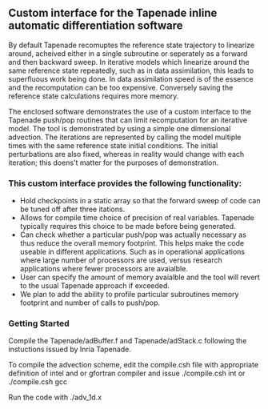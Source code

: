 ## Custom interface for the Tapenade inline automatic differentiation software

By default Tapenade recomuptes the reference state trajectory to linearize around, acheived either in a single subroutine or seperately as a forward and then backward sweep. In iterative models which linearize around the same reference state repeatedly, such as in data assimilation, this leads to superfluous work being done. In data assimilation speed is of the essence and the recomputation can be too expensive. Conversely saving the reference state calculations requires more memory.

The enclosed software demonstrates the use of a custom interface to the Tapenade push/pop routines that can limit recomputation for an iterative model. The tool is demonstrated by using a simple one dimensional advection. The iterations are represented by calling the model multiple times with the same reference state initial conditions. The initial perturbations are also fixed, whereas in reality would change with each iteration; this doens't matter for the purposes of demonstration.

### This custom interface provides the following functionality:
* Hold checkpoints in a static array so that the forward sweep of code can be tuned off after three itations.
* Allows for compile time choice of precision of real variables. Tapenade typically requires this choice to be made before being generated.
* Can check whether a particular push/pop was actually necessary as thus reduce the overall memory footprint. This helps make the code useable in different applications. Such as in operational applications where large number of processors are used, versus research applications where fewer processors are avaialble.
* User can specify the amount of memory avaialble and the tool will revert to the usual Tapenade approach if exceeded.
* We plan to add the ability to profile particular subroutines memory footprint and number of calls to push/pop.

### Getting Started

Compile the Tapenade/adBuffer.f and Tapenade/adStack.c following the instuctions issued by Inria Tapenade.

To compile the advection scheme, edit the compile.csh file with appropriate definition of intel and or gfortran compiler and issue ./compile.csh int or ./compile.csh gcc

Run the code with ./adv_1d.x
